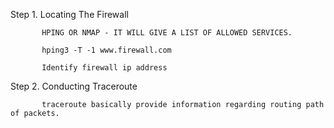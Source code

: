 Step 1. Locating The Firewall

           HPING OR NMAP - IT WILL GIVE A LIST OF ALLOWED SERVICES.
           
           hping3 -T -1 www.firewall.com
           
           Identify firewall ip address

Step 2. Conducting Traceroute
           
           traceroute basically provide information regarding routing path of packets.
           

